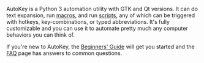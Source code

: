 AutoKey is a Python 3 automation utility with GTK and Qt versions. It can do text expansion, run [macros](https://github.com/autokey/autokey/wiki/Dynamic-Phrases,-Using-Macros-as-placeholders-in-Phrases), and run [scripts](https://github.com/autokey/autokey/wiki/Scripting), any of which can be triggered with hotkeys, key-combinations, or typed abbreviations. It's fully customizable and you can use it to automate pretty much any computer behaviors you can think of.

If you're new to AutoKey, the [Beginners' Guide](https://github.com/autokey/autokey/wiki/Beginners-Guide) will get you started and the [FAQ](https://github.com/autokey/autokey/wiki/FAQ) page has answers to common questions.
